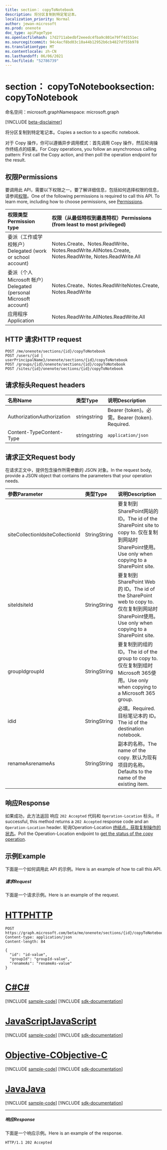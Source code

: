 ```yaml
---
title: section： copyToNotebook
description: 将分区复制到特定笔记本。
localization_priority: Normal
author: jewan-microsoft
ms.prod: onenote
doc_type: apiPageType
ms.openlocfilehash: 17d2711abedbf2eeedc4fba9c801e79ff4d151ec
ms.sourcegitcommit: 94c4acf8bd03c10a44b12952b6cb4827df55b978
ms.translationtype: MT
ms.contentlocale: zh-CN
ms.lasthandoff: 06/06/2021
ms.locfileid: "52786739"
---
```

# <a name="section-copytonotebook"></a><span data-ttu-id="a3db3-103">section： copyToNotebook</span><span class="sxs-lookup"><span data-stu-id="a3db3-103">section: copyToNotebook</span></span>

<span data-ttu-id="a3db3-104">命名空间：microsoft.graph</span><span class="sxs-lookup"><span data-stu-id="a3db3-104">Namespace: microsoft.graph</span></span>

[!INCLUDE [beta-disclaimer](../../includes/beta-disclaimer.md)]

<span data-ttu-id="a3db3-105">将分区复制到特定笔记本。</span><span class="sxs-lookup"><span data-stu-id="a3db3-105">Copies a section to a specific notebook.</span></span>

<span data-ttu-id="a3db3-106">对于 Copy 操作，你可以遵循异步调用模式：首先调用 Copy 操作，然后轮询操作终结点的结果。</span><span class="sxs-lookup"><span data-stu-id="a3db3-106">For Copy operations, you follow an asynchronous calling pattern:  First call the Copy action, and then poll the operation endpoint for the result.</span></span>
## <a name="permissions"></a><span data-ttu-id="a3db3-107">权限</span><span class="sxs-lookup"><span data-stu-id="a3db3-107">Permissions</span></span>
<span data-ttu-id="a3db3-p101">要调用此 API，需要以下权限之一。要了解详细信息，包括如何选择权限的信息，请参阅[权限](/graph/permissions-reference)。</span><span class="sxs-lookup"><span data-stu-id="a3db3-p101">One of the following permissions is required to call this API. To learn more, including how to choose permissions, see [Permissions](/graph/permissions-reference).</span></span>

|<span data-ttu-id="a3db3-110">权限类型</span><span class="sxs-lookup"><span data-stu-id="a3db3-110">Permission type</span></span>      | <span data-ttu-id="a3db3-111">权限（从最低特权到最高特权）</span><span class="sxs-lookup"><span data-stu-id="a3db3-111">Permissions (from least to most privileged)</span></span>              |
|:--------------------|:---------------------------------------------------------|
|<span data-ttu-id="a3db3-112">委派（工作或学校帐户）</span><span class="sxs-lookup"><span data-stu-id="a3db3-112">Delegated (work or school account)</span></span> | <span data-ttu-id="a3db3-113">Notes.Create、Notes.ReadWrite、Notes.ReadWrite.All</span><span class="sxs-lookup"><span data-stu-id="a3db3-113">Notes.Create, Notes.ReadWrite, Notes.ReadWrite.All</span></span>    |
|<span data-ttu-id="a3db3-114">委派（个人 Microsoft 帐户）</span><span class="sxs-lookup"><span data-stu-id="a3db3-114">Delegated (personal Microsoft account)</span></span> | <span data-ttu-id="a3db3-115">Notes.Create、Notes.ReadWrite</span><span class="sxs-lookup"><span data-stu-id="a3db3-115">Notes.Create, Notes.ReadWrite</span></span>    |
|<span data-ttu-id="a3db3-116">应用程序</span><span class="sxs-lookup"><span data-stu-id="a3db3-116">Application</span></span> | <span data-ttu-id="a3db3-117">Notes.ReadWrite.All</span><span class="sxs-lookup"><span data-stu-id="a3db3-117">Notes.ReadWrite.All</span></span> |

## <a name="http-request"></a><span data-ttu-id="a3db3-118">HTTP 请求</span><span class="sxs-lookup"><span data-stu-id="a3db3-118">HTTP request</span></span>
<!-- { "blockType": "ignored" } -->
```http
POST /me/onenote/sections/{id}/copyToNotebook
POST /users/{id | userPrincipalName}/onenote/sections/{id}/copyToNotebook
POST /groups/{id}/onenote/sections/{id}/copyToNotebook
POST /sites/{id}/onenote/sections/{id}/copyToNotebook
```
## <a name="request-headers"></a><span data-ttu-id="a3db3-119">请求标头</span><span class="sxs-lookup"><span data-stu-id="a3db3-119">Request headers</span></span>
| <span data-ttu-id="a3db3-120">名称</span><span class="sxs-lookup"><span data-stu-id="a3db3-120">Name</span></span>       | <span data-ttu-id="a3db3-121">类型</span><span class="sxs-lookup"><span data-stu-id="a3db3-121">Type</span></span> | <span data-ttu-id="a3db3-122">说明</span><span class="sxs-lookup"><span data-stu-id="a3db3-122">Description</span></span>|
|:---------------|:--------|:----------|
| <span data-ttu-id="a3db3-123">Authorization</span><span class="sxs-lookup"><span data-stu-id="a3db3-123">Authorization</span></span>  | <span data-ttu-id="a3db3-124">string</span><span class="sxs-lookup"><span data-stu-id="a3db3-124">string</span></span>  | <span data-ttu-id="a3db3-p102">Bearer {token}。必需。</span><span class="sxs-lookup"><span data-stu-id="a3db3-p102">Bearer {token}. Required.</span></span> |
| <span data-ttu-id="a3db3-127">Content-Type</span><span class="sxs-lookup"><span data-stu-id="a3db3-127">Content-Type</span></span> | <span data-ttu-id="a3db3-128">string</span><span class="sxs-lookup"><span data-stu-id="a3db3-128">string</span></span> | `application/json` |

## <a name="request-body"></a><span data-ttu-id="a3db3-129">请求正文</span><span class="sxs-lookup"><span data-stu-id="a3db3-129">Request body</span></span>
<span data-ttu-id="a3db3-130">在请求正文中，提供包含操作所需参数的 JSON 对象。</span><span class="sxs-lookup"><span data-stu-id="a3db3-130">In the request body, provide a JSON object that contains the parameters that your operation needs.</span></span>

| <span data-ttu-id="a3db3-131">参数</span><span class="sxs-lookup"><span data-stu-id="a3db3-131">Parameter</span></span>    | <span data-ttu-id="a3db3-132">类型</span><span class="sxs-lookup"><span data-stu-id="a3db3-132">Type</span></span>   |<span data-ttu-id="a3db3-133">说明</span><span class="sxs-lookup"><span data-stu-id="a3db3-133">Description</span></span>|
|:---------------|:--------|:----------|
|<span data-ttu-id="a3db3-134">siteCollectionId</span><span class="sxs-lookup"><span data-stu-id="a3db3-134">siteCollectionId</span></span>|<span data-ttu-id="a3db3-135">String</span><span class="sxs-lookup"><span data-stu-id="a3db3-135">String</span></span>|<span data-ttu-id="a3db3-136">要复制到SharePoint网站的 ID。</span><span class="sxs-lookup"><span data-stu-id="a3db3-136">The id of the SharePoint site to copy to.</span></span> <span data-ttu-id="a3db3-137">仅在复制到网站时SharePoint使用。</span><span class="sxs-lookup"><span data-stu-id="a3db3-137">Use only when copying to a SharePoint site.</span></span>|
|<span data-ttu-id="a3db3-138">siteId</span><span class="sxs-lookup"><span data-stu-id="a3db3-138">siteId</span></span>|<span data-ttu-id="a3db3-139">String</span><span class="sxs-lookup"><span data-stu-id="a3db3-139">String</span></span>|<span data-ttu-id="a3db3-140">要复制到SharePoint Web 的 ID。</span><span class="sxs-lookup"><span data-stu-id="a3db3-140">The id of the SharePoint web to copy to.</span></span> <span data-ttu-id="a3db3-141">仅在复制到网站时SharePoint使用。</span><span class="sxs-lookup"><span data-stu-id="a3db3-141">Use only when copying to a SharePoint site.</span></span>|
|<span data-ttu-id="a3db3-142">groupId</span><span class="sxs-lookup"><span data-stu-id="a3db3-142">groupId</span></span>|<span data-ttu-id="a3db3-143">String</span><span class="sxs-lookup"><span data-stu-id="a3db3-143">String</span></span>|<span data-ttu-id="a3db3-144">要复制到的组的 ID。</span><span class="sxs-lookup"><span data-stu-id="a3db3-144">The id of the group to copy to.</span></span> <span data-ttu-id="a3db3-145">仅在复制到组时Microsoft 365使用。</span><span class="sxs-lookup"><span data-stu-id="a3db3-145">Use only when copying to a Microsoft 365 group.</span></span>|
|<span data-ttu-id="a3db3-146">id</span><span class="sxs-lookup"><span data-stu-id="a3db3-146">id</span></span>|<span data-ttu-id="a3db3-147">String</span><span class="sxs-lookup"><span data-stu-id="a3db3-147">String</span></span>|<span data-ttu-id="a3db3-148">必填。</span><span class="sxs-lookup"><span data-stu-id="a3db3-148">Required.</span></span> <span data-ttu-id="a3db3-149">目标笔记本的 ID。</span><span class="sxs-lookup"><span data-stu-id="a3db3-149">The id of the destination notebook.</span></span> |
|<span data-ttu-id="a3db3-150">renameAs</span><span class="sxs-lookup"><span data-stu-id="a3db3-150">renameAs</span></span>|<span data-ttu-id="a3db3-151">String</span><span class="sxs-lookup"><span data-stu-id="a3db3-151">String</span></span>|<span data-ttu-id="a3db3-152">副本的名称。</span><span class="sxs-lookup"><span data-stu-id="a3db3-152">The name of the copy.</span></span> <span data-ttu-id="a3db3-153">默认为现有项目的名称。</span><span class="sxs-lookup"><span data-stu-id="a3db3-153">Defaults to the name of the existing item.</span></span> |

## <a name="response"></a><span data-ttu-id="a3db3-154">响应</span><span class="sxs-lookup"><span data-stu-id="a3db3-154">Response</span></span>

<span data-ttu-id="a3db3-155">如果成功，此方法返回 响应 `202 Accepted` 代码和 `Operation-Location` 标头。</span><span class="sxs-lookup"><span data-stu-id="a3db3-155">If successful, this method returns a `202 Accepted` response code and an `Operation-Location` header.</span></span> <span data-ttu-id="a3db3-156">轮询Operation-Location [终结点，获取复制操作的状态](onenoteoperation-get.md)。</span><span class="sxs-lookup"><span data-stu-id="a3db3-156">Poll the Operation-Location endpoint to [get the status of the copy operation](onenoteoperation-get.md).</span></span>

## <a name="example"></a><span data-ttu-id="a3db3-157">示例</span><span class="sxs-lookup"><span data-stu-id="a3db3-157">Example</span></span>
<span data-ttu-id="a3db3-158">下面是一个如何调用此 API 的示例。</span><span class="sxs-lookup"><span data-stu-id="a3db3-158">Here is an example of how to call this API.</span></span>
##### <a name="request"></a><span data-ttu-id="a3db3-159">请求</span><span class="sxs-lookup"><span data-stu-id="a3db3-159">Request</span></span>
<span data-ttu-id="a3db3-160">下面是一个请求示例。</span><span class="sxs-lookup"><span data-stu-id="a3db3-160">Here is an example of the request.</span></span>

# <a name="http"></a>[<span data-ttu-id="a3db3-161">HTTP</span><span class="sxs-lookup"><span data-stu-id="a3db3-161">HTTP</span></span>](#tab/http)
<!-- {
  "blockType": "request",
  "name": "section_copytonotebook"
}-->
```http
POST https://graph.microsoft.com/beta/me/onenote/sections/{id}/copyToNotebook
Content-type: application/json
Content-length: 84

{
  "id": "id-value",
  "groupId": "groupId-value",
  "renameAs": "renameAs-value"
}
```
# <a name="c"></a>[<span data-ttu-id="a3db3-162">C#</span><span class="sxs-lookup"><span data-stu-id="a3db3-162">C#</span></span>](#tab/csharp)
[!INCLUDE [sample-code](../includes/snippets/csharp/section-copytonotebook-csharp-snippets.md)]
[!INCLUDE [sdk-documentation](../includes/snippets/snippets-sdk-documentation-link.md)]

# <a name="javascript"></a>[<span data-ttu-id="a3db3-163">JavaScript</span><span class="sxs-lookup"><span data-stu-id="a3db3-163">JavaScript</span></span>](#tab/javascript)
[!INCLUDE [sample-code](../includes/snippets/javascript/section-copytonotebook-javascript-snippets.md)]
[!INCLUDE [sdk-documentation](../includes/snippets/snippets-sdk-documentation-link.md)]

# <a name="objective-c"></a>[<span data-ttu-id="a3db3-164">Objective-C</span><span class="sxs-lookup"><span data-stu-id="a3db3-164">Objective-C</span></span>](#tab/objc)
[!INCLUDE [sample-code](../includes/snippets/objc/section-copytonotebook-objc-snippets.md)]
[!INCLUDE [sdk-documentation](../includes/snippets/snippets-sdk-documentation-link.md)]

# <a name="java"></a>[<span data-ttu-id="a3db3-165">Java</span><span class="sxs-lookup"><span data-stu-id="a3db3-165">Java</span></span>](#tab/java)
[!INCLUDE [sample-code](../includes/snippets/java/section-copytonotebook-java-snippets.md)]
[!INCLUDE [sdk-documentation](../includes/snippets/snippets-sdk-documentation-link.md)]

---


##### <a name="response"></a><span data-ttu-id="a3db3-166">响应</span><span class="sxs-lookup"><span data-stu-id="a3db3-166">Response</span></span>
<span data-ttu-id="a3db3-167">下面是一个响应示例。</span><span class="sxs-lookup"><span data-stu-id="a3db3-167">Here is an example of the response.</span></span>
<!-- {
  "blockType": "response"
} -->
```http
HTTP/1.1 202 Accepted
```

<!-- uuid: 8fcb5dbc-d5aa-4681-8e31-b001d5168d79
2015-10-25 14:57:30 UTC -->
<!--
{
  "type": "#page.annotation",
  "description": "section: copyToNotebook",
  "keywords": "",
  "section": "documentation",
  "tocPath": "",
  "suppressions": [
  ]
}
-->


